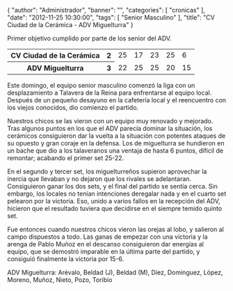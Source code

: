 {
  "author": "Administrador", 
  "banner": "", 
  "categories": [
    "cronicas"
  ], 
  "date": "2012-11-25 10:30:00", 
  "tags": [
    "Senior Masculino"
  ], 
  "title": "CV Ciudad de la Cerámica - ADV Miguelturra"
}

Primer objetivo cumplido por parte de los senior del ADV.

<table>
<tr>
<th>CV Ciudad de la Cerámica</th><th>2</th>
<td>25</td><td>17</td><td>23</td><td>25</td><td>6</td>
</tr>
<tr>
<th>ADV Miguelturra</th><th>3</th>
<td>22</td><td>25</td><td>25</td><td>20</td><td>15</td>
</tr>
</table>

Este domingo, el equipo senior masculino comenzó la liga con un desplazamiento a Talavera de la Reina para enfrentarse al equipo local. Después de un pequeño desayuno en la cafetería local y el reencuentro con los viejos conocidos, dio comienzo el partido.
<!--break-->
Nuestros chicos se las vieron con un equipo muy renovado y mejorado. Tras algunos puntos en los que el ADV parecía dominar la situación, los cerámicos consiguieron dar la vuelta a la situación con potentes ataques de su opuesto y gran coraje en la defensa. Los de miguelturra se hundieron en un bache que dio a los talaveranos una ventaja de hasta 6 puntos, difícil de remontar; acabando el primer set 25-22.

En el segundo y tercer set, los miguelturreños supieron aprovechar la inercia que llevaban y no dejaron que los rivales se adelantaran. Consiguieron ganar los dos sets, y el final del partido se sentía cerca. Sin embargo, los locales no tenían intenciones deregalar nada y en el cuarto set pelearon por la victoria. Eso, unido a varios fallos en la recepción del ADV, hicieron que el resultado tuviera que decidirse en el siempre temido quinto set.

Fue entonces cuando nuestros chicos vieron las orejas al lobo, y salieron al campo dispuestos a todo. Las ganas de empezar con una victoria y la arenga de Pablo Muñoz en el descanso consiguieron dar energías al equipo, que se demostró imparable en la última parte del partido, y consiguió finalmente la victoria por 15-6.

ADV Miguelturra: Arévalo, Beldad (J), Beldad (M), Díez, Domínguez, López, Moreno, Muñoz, Nieto, Pozo, Toribio

